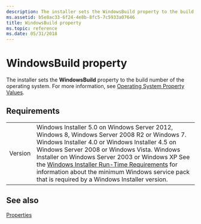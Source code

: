 ```yaml
---
description: The installer sets the WindowsBuild property to the build number of the operating system. For more information, see Operating System Property Values.
ms.assetid: b5e8ac33-6f24-4e8b-8fc5-7c5933a07646
title: WindowsBuild property
ms.topic: reference
ms.date: 05/31/2018
---
```


# WindowsBuild property

The installer sets the **WindowsBuild** property to the build number of the operating system. For more information, see [Operating System Property Values](operating-system-property-values.md).

## Requirements



|                    |                                                                                                                                                                                                                                                                                                                                                                                                                                                 |
|--------------------|-------------------------------------------------------------------------------------------------------------------------------------------------------------------------------------------------------------------------------------------------------------------------------------------------------------------------------------------------------------------------------------------------------------------------------------------------|
| Version<br/> | Windows Installer 5.0 on Windows Server 2012, Windows 8, Windows Server 2008 R2 or Windows 7. Windows Installer 4.0 or Windows Installer 4.5 on Windows Server 2008 or Windows Vista. Windows Installer on Windows Server 2003 or Windows XP See the [Windows Installer Run-Time Requirements](windows-installer-portal.md) for information about the minimum Windows service pack that is required by a Windows Installer version.<br/> |



## See also

<dl> <dt>

[Properties](properties.md)
</dt> </dl>

 

 




